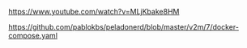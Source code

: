 https://www.youtube.com/watch?v=MLjKbake8HM

https://github.com/pablokbs/peladonerd/blob/master/v2m/7/docker-compose.yaml

